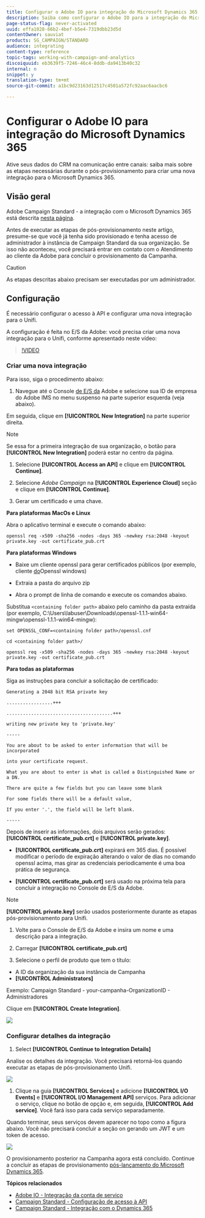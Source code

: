 ```yaml
---
title: Configurar o Adobe IO para integração do Microsoft Dynamics 365
description: Saiba como configurar o Adobe IO para a integração do Microsoft Dynamics 365.
page-status-flag: never-activated
uuid: effa1028-66b2-4bef-b5e4-7319dbb23d5d
contentOwner: sauviat
products: SG_CAMPAIGN/STANDARD
audience: integrating
content-type: reference
topic-tags: working-with-campaign-and-analytics
discoiquuid: eb3639f5-7246-46c4-8ddb-da9413b40c32
internal: n
snippet: y
translation-type: tm+mt
source-git-commit: a1bc9d23163d12517c4501a572fc92aac6aacbc6

---
```



# Configurar o Adobe IO para integração do Microsoft Dynamics 365

Ative seus dados do CRM na comunicação entre canais: saiba mais sobre as etapas necessárias durante o pós-provisionamento para criar uma nova integração para o Microsoft Dynamics 365.

## Visão geral

Adobe Campaign Standard - a integração com o Microsoft Dynamics 365 está descrita [nesta página](../../integrating/using/working-with-campaign-standard-and-microsoft-dynamics-365.md).

Antes de executar as etapas de pós-provisionamento neste artigo, presume-se que você já tenha sido provisionado e tenha acesso de administrador à instância de Campaign Standard da sua organização.  Se isso não aconteceu, você precisará entrar em contato com o Atendimento ao cliente da Adobe para concluir o provisionamento da Campanha.

>[!CAUTION]
>
>As etapas descritas abaixo precisam ser executadas por um administrador.

## Configuração

É necessário configurar o acesso à API e configurar uma nova integração para o Unifi.

A configuração é feita no E/S da Adobe: você precisa criar uma nova integração para o Unifi, conforme apresentado neste vídeo:

>[!VIDEO](https://video.tv.adobe.com/v/27308)

### Criar uma nova integração

Para isso, siga o procedimento abaixo:

1. Navegue até o Console [de E/S da](https://console.adobe.io/home#) Adobe e selecione sua ID de empresa do Adobe IMS no menu suspenso na parte superior esquerda (veja abaixo).

Em seguida, clique em **[!UICONTROL New Integration]** na parte superior direita.

>[!NOTE]
>
>Se essa for a primeira integração de sua organização, o botão para **[!UICONTROL New Integration]** poderá estar no centro da página.

1. Selecione **[!UICONTROL Access an API]** e clique em **[!UICONTROL Continue]**.

1. Selecione _Adobe Campaign_ na **[!UICONTROL Experience Cloud]** seção e clique em **[!UICONTROL Continue]**.

1. Gerar um certificado e uma chave.

**Para plataformas MacOs e Linux**

Abra o aplicativo terminal e execute o comando abaixo:

```
openssl req -x509 -sha256 -nodes -days 365 -newkey rsa:2048 -keyout private.key -out certificate_pub.crt
```

**Para plataformas Windows**

* Baixe um cliente openssl para gerar certificados públicos (por exemplo, cliente [do](https://bintray.com/vszakats/generic/download_file?file_path=openssl-1.1.1-win64-mingw.zip)Openssl windows)

* Extraia a pasta do arquivo zip

* Abra o prompt de linha de comando e execute os comandos abaixo.

Substitua `<containing folder path>` abaixo pelo caminho da pasta extraída (por exemplo, C:\Users\labuser\Downloads\openssl-1.1.1-win64-mingw\openssl-1.1.1-win64-mingw):

```
set OPENSSL_CONF=<containing folder path>/openssl.cnf
 
cd <containing folder path>/
 
openssl req -x509 -sha256 -nodes -days 365 -newkey rsa:2048 -keyout private.key -out certificate_pub.crt
```

**Para todas as plataformas**

Siga as instruções para concluir a solicitação de certificado:

```
Generating a 2048 bit RSA private key
 
.................+++
 
.......................................+++
 
writing new private key to 'private.key'
 
-----
 
You are about to be asked to enter information that will be incorporated
 
into your certificate request.
 
What you are about to enter is what is called a Distinguished Name or a DN.
 
There are quite a few fields but you can leave some blank
 
For some fields there will be a default value,
 
If you enter '.', the field will be left blank.
 
-----
```

Depois de inserir as informações, dois arquivos serão gerados: **[!UICONTROL certificate_pub.crt]** e **[!UICONTROL private.key]**.

* **[!UICONTROL certificate_pub.crt]** expirará em 365 dias. É possível modificar o período de expiração alterando o valor de dias no comando openssl acima, mas girar as credenciais periodicamente é uma boa prática de segurança.

* **[!UICONTROL certificate_pub.crt]** será usado na próxima tela para concluir a integração no Console de E/S da Adobe.

>[!NOTE]
>
> **[!UICONTROL private.key]** serão usados posteriormente durante as etapas pós-provisionamento para Unifi.

1. Volte para o Console de E/S da Adobe e insira um nome e uma descrição para a integração.

1. Carregar **[!UICONTROL certificate_pub.crt]**

1. Selecione o perfil de produto que tem o título:

* A ID da organização da sua instância de Campanha
* **[!UICONTROL Administrators]**

Exemplo:  Campaign Standard - your-campanha-OrganizationID - Administradores

Clique em **[!UICONTROL Create Integration]**.

![](assets/MSdynACSIntegration-4B.png)

### Configurar detalhes da integração

1. Select **[!UICONTROL Continue to Integration Details]**

Analise os detalhes da integração.  Você precisará retorná-los quando executar as etapas de pós-provisionamento Unifi.

![](assets/MSdynACSIntegration-5.png)

1. Clique na guia **[!UICONTROL Services]** e adicione **[!UICONTROL I/O Events]** e **[!UICONTROL I/O Management API]** serviços.  Para adicionar o serviço, clique no botão de opção e, em seguida, **[!UICONTROL Add service]**.  Você fará isso para cada serviço separadamente.

Quando terminar, seus serviços devem aparecer no topo como a figura abaixo. Você não precisará concluir a seção on gerando um JWT e um token de acesso.

![](assets/MSdynACSIntegration-6.png)

O provisionamento posterior na Campanha agora está concluído.  Continue a concluir as etapas de provisionamento [pós-lançamento do Microsoft Dynamics 365](../../integrating/using/configure-microsoft-dynamics-365-for-campaign-integration.md).

**Tópicos relacionados**

* [Adobe IO - Integração da conta de serviço](https://www.adobe.io/authentication/auth-methods.html#!AdobeDocs/adobeio-auth/master/AuthenticationOverview/ServiceAccountIntegration.md)
* [Campaign Standard - Configuração de acesso à API](https://docs.campaign.adobe.com/doc/standard/en/api/ACS_API.html#setting-up-api-access)
* [Campaign Standard - Integração com o Dynamics 365](../../integrating/using/configure-microsoft-dynamics-365-for-campaign-integration.md)
